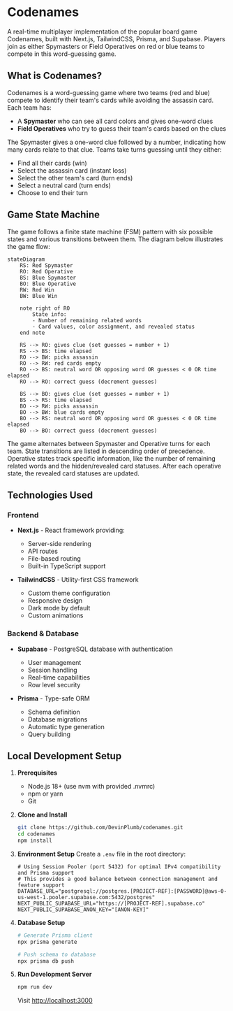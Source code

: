 # Codenames

A real-time multiplayer implementation of the popular board game Codenames, built with Next.js, TailwindCSS, Prisma, and Supabase. Players join as either Spymasters or Field Operatives on red or blue teams to compete in this word-guessing game.

## What is Codenames?

Codenames is a word-guessing game where two teams (red and blue) compete to identify their team's cards while avoiding the assassin card. Each team has:

- A **Spymaster** who can see all card colors and gives one-word clues
- **Field Operatives** who try to guess their team's cards based on the clues

The Spymaster gives a one-word clue followed by a number, indicating how many cards relate to that clue. Teams take turns guessing until they either:
- Find all their cards (win)
- Select the assassin card (instant loss)
- Select the other team's card (turn ends)
- Select a neutral card (turn ends)
- Choose to end their turn

## Game State Machine

The game follows a finite state machine (FSM) pattern with six possible states and various transitions between them. The diagram below illustrates the game flow:

```mermaid
stateDiagram
    RS: Red Spymaster
    RO: Red Operative
    BS: Blue Spymaster
    BO: Blue Operative
    RW: Red Win
    BW: Blue Win

    note right of RO
        State info:
        - Number of remaining related words
        - Card values, color assignment, and revealed status
    end note

    RS --> RO: gives clue (set guesses = number + 1)
    RS --> BS: time elapsed
    RO --> BW: picks assassin
    RO --> RW: red cards empty
    RO --> BS: neutral word OR opposing word OR guesses < 0 OR time elapsed
    RO --> RO: correct guess (decrement guesses)

    BS --> BO: gives clue (set guesses = number + 1)
    BS --> RS: time elapsed
    BO --> RW: picks assassin
    BO --> BW: blue cards empty
    BO --> RS: neutral word OR opposing word OR guesses < 0 OR time elapsed
    BO --> BO: correct guess (decrement guesses)
```

The game alternates between Spymaster and Operative turns for each team. State transitions are listed in descending order of precedence. Operative states track specific information, like the number of remaining related words and the hidden/revealed card statuses. After each operative state, the revealed card statuses are updated.

## Technologies Used

### Frontend
- **Next.js** - React framework providing:
  - Server-side rendering
  - API routes
  - File-based routing
  - Built-in TypeScript support

- **TailwindCSS** - Utility-first CSS framework
  - Custom theme configuration
  - Responsive design
  - Dark mode by default
  - Custom animations

### Backend & Database
- **Supabase** - PostgreSQL database with authentication
  - User management
  - Session handling
  - Real-time capabilities
  - Row level security

- **Prisma** - Type-safe ORM
  - Schema definition
  - Database migrations
  - Automatic type generation
  - Query building

## Local Development Setup

1. **Prerequisites**
   - Node.js 18+ (use nvm with provided .nvmrc)
   - npm or yarn
   - Git

2. **Clone and Install**
   ```bash
   git clone https://github.com/DevinPlumb/codenames.git
   cd codenames
   npm install
   ```

3. **Environment Setup**
   Create a `.env` file in the root directory:
   ```env
   # Using Session Pooler (port 5432) for optimal IPv4 compatibility and Prisma support
   # This provides a good balance between connection management and feature support
   DATABASE_URL="postgresql://postgres.[PROJECT-REF]:[PASSWORD]@aws-0-us-west-1.pooler.supabase.com:5432/postgres"
   NEXT_PUBLIC_SUPABASE_URL="https://[PROJECT-REF].supabase.co"
   NEXT_PUBLIC_SUPABASE_ANON_KEY="[ANON-KEY]"
   ```

4. **Database Setup**
   ```bash
   # Generate Prisma client
   npx prisma generate
   
   # Push schema to database
   npx prisma db push
   ```

5. **Run Development Server**
   ```bash
   npm run dev
   ```

   Visit [http://localhost:3000](http://localhost:3000)
